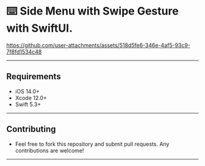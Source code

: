 ⌨️ Side Menu with Swipe Gesture with SwiftUI.
======

https://github.com/user-attachments/assets/518d5fe6-346e-4af5-93c9-7f8fd1534c48

------

Requirements
------

- iOS 14.0+
- Xcode 12.0+
- Swift 5.3+

------

Contributing
------

- Feel free to fork this repository and submit pull requests. Any contributions are welcome!
------
